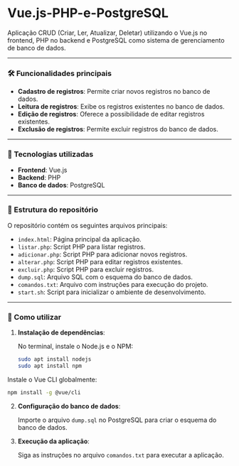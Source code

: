 # Vue.js-PHP-e-PostgreSQL

Aplicação CRUD (Criar, Ler, Atualizar, Deletar) utilizando o Vue.js no frontend, PHP no backend e PostgreSQL como sistema de gerenciamento de banco de dados.

---

### 🛠️ Funcionalidades principais

* **Cadastro de registros**: Permite criar novos registros no banco de dados.
* **Leitura de registros**: Exibe os registros existentes no banco de dados.
* **Edição de registros**: Oferece a possibilidade de editar registros existentes.
* **Exclusão de registros**: Permite excluir registros do banco de dados.

---

### 🔧 Tecnologias utilizadas

* **Frontend**: Vue.js
* **Backend**: PHP
* **Banco de dados**: PostgreSQL

---

### 📁 Estrutura do repositório

O repositório contém os seguintes arquivos principais:

* `index.html`: Página principal da aplicação.
* `listar.php`: Script PHP para listar registros.
* `adicionar.php`: Script PHP para adicionar novos registros.
* `alterar.php`: Script PHP para editar registros existentes.
* `excluir.php`: Script PHP para excluir registros.
* `dump.sql`: Arquivo SQL com o esquema do banco de dados.
* `comandos.txt`: Arquivo com instruções para execução do projeto.
* `start.sh`: Script para inicializar o ambiente de desenvolvimento.

---

### 🚀 Como utilizar

1. **Instalação de dependências**:

   No terminal, instale o Node.js e o NPM:

   ```bash
   sudo apt install nodejs
   sudo apt install npm
   ```



Instale o Vue CLI globalmente:

```bash
npm install -g @vue/cli
```



2. **Configuração do banco de dados**:

   Importe o arquivo `dump.sql` no PostgreSQL para criar o esquema do banco de dados.

3. **Execução da aplicação**:

   Siga as instruções no arquivo `comandos.txt` para executar a aplicação.
